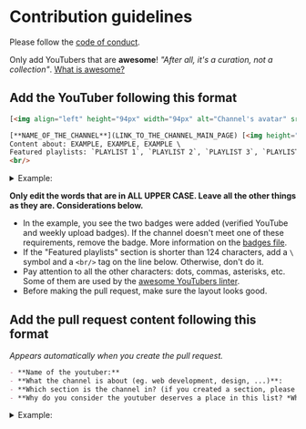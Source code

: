 # Contribution guidelines

Please follow the [code of conduct](https://github.com/JoseDeFreitas/awesome-youtubers/blob/master/code-of-conduct.md).

Only add YouTubers that are **awesome**! *"After all, it's a curation, not a collection"*. [What is awesome?](https://github.com/sindresorhus/awesome/blob/main/awesome.md#only-awesome-is-awesome)

## Add the YouTuber following this format

```html
[<img align="left" height="94px" width="94px" alt="Channel's avatar" src="LINK_TO_THE_AVATAR_OF_THE_YOUTUBE_CHANNEL"/>](LINK_TO_THE_CHANNEL_MAIN_PAGE)

[**NAME_OF_THE_CHANNEL**](LINK_TO_THE_CHANNEL_MAIN_PAGE) [<img height="16px" width="16px" alt="Badge for verified YouTube channels" src="media/badge-verified.svg" title="Is a verified YouTube channel"/>](badges.md#verified-youtube-channel) [<img height="16px" width="16px" alt="Badge for youtubers that upload videos weekly" src="media/badge-weekly.svg" title="Uploads videos weekly"/>](badges.md#weekly-video-upload) \
Content about: EXAMPLE, EXAMPLE, EXAMPLE \
Featured playlists: `PLAYLIST 1`, `PLAYLIST 2`, `PLAYLIST 3`, `PLAYLIST 4`. \
<br/>
```

<details>
  <summary>Example:</summary>

[<img align="left" height="94px" width="94px" alt="GitHub channel's avatar" src="https://yt3.ggpht.com/a/AATXAJzVBGU-QyENevFp8etYX1iEak8Y7KEjUPsucWAvAA=s100-c-k-c0xffffffff-no-rj-mo"/>](https://www.youtube.com/user/github)

[**GitHub**](https://www.youtube.com/user/github) [<img height="16px" width="16px" alt="Badge for youtubers that upload videos weekly" src="media/badge-weekly.svg" title="Uploads videos weekly"/>](badges.md#weekly-video-upload) \
Content about: Open Source, Security, App development \
Featured playlists: `Open Source Friday`, `GitHub Satellite 2020 - Work`, `Public Roadmap`, `GitHub Artic Code Vault`.
</details>

**Only edit the words that are in ALL UPPER CASE. Leave all the other things as they are. Considerations below.**

- In the example, you see the two badges were added (verified YouTube and weekly upload badges). If the channel doesn't meet one of these requirements, remove the badge. More information on the [badges file](badges.md).
- If the "Featured playlists" section is shorter than 124 characters, add a `\` symbol and a `<br/>` tag on the line below. Otherwise, don't do it.
- Pay attention to all the other characters: dots, commas, asterisks, etc. Some of them are used by the [awesome YouTubers linter](linter/).
- Before making the pull request, make sure the layout looks good.

## Add the pull request content following this format

*Appears automatically when you create the pull request.*

```markdown
- **Name of the youtuber:**
- **What the channel is about (eg. web development, design, ...)**:
- **Which section is the channel in? (if you created a section, please specify why)**:
- **Why do you consider the youtuber deserves a place in this list? *What does make it awesome?***:
```

<details>
  <summary>Example:</summary>

- **Name of the youtuber**: GitHub
- **What the channel is about (eg. web development, design, ...)**: Software Development Platform for storing repositories.
- **Which section is the channel in? (if you created a section, please specify why)**: Open Source
- **Why do you consider the youtuber deserves a place in this list? *What does make it awesome?***: The youtuber uploads videos every day with general-tech tutorials. These tutorials include securing your organization, finding vulnerabilities, using GitHub actions and more. It also has pretty useful playlists where you can find talks from professionals that teach you diverse topics.
</details>
